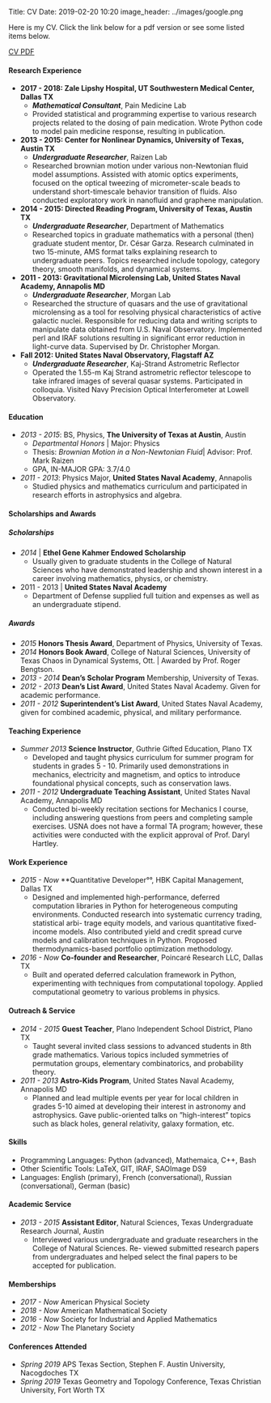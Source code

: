 Title: CV
Date: 2019-02-20 10:20
image_header: ../images/google.png

Here is my CV. Click the link below for a pdf version or see some listed items below.

[CV PDF]({static}/pdfs/cv.pdf)


#### Research Experience
- **2017 - 2018: Zale Lipshy Hospital, UT Southwestern Medical Center, Dallas TX**
    - **_Mathematical Consultant_**, Pain Medicine Lab
    - Provided statistical and programming expertise to various research projects related to the dosing of pain medication. Wrote Python code to model pain medicine response, resulting in publication.
- **2013 - 2015: Center for Nonlinear Dynamics, University of Texas, Austin TX**
    - **_Undergraduate Researcher_**, Raizen Lab
    - Researched brownian motion under various non-Newtonian fluid model assumptions. Assisted with atomic optics experiments, focused on the optical tweezing of micrometer-scale beads to understand short-timescale behavior transition of fluids. Also conducted exploratory work in nanofluid and graphene manipulation.
- **2014 - 2015: Directed Reading Program, University of Texas, Austin TX**
    - **_Undergraduate Researcher_**, Department of Mathematics
    - Researched topics in graduate mathematics with a personal (then) graduate student mentor, Dr. César Garza. Research culminated in two 15-minute, AMS format talks explaining research to undergraduate peers. Topics researched include topology, category theory, smooth manifolds, and dynamical systems.
- **2011 - 2013: Gravitational Microlensing Lab, United States Naval Academy, Annapolis MD**
    - **_Undergraduate Researcher_**, Morgan Lab
    - Researched the structure of quasars and the use of gravitational microlensing as a tool for resolving physical characteristics of active galactic nuclei. Responsible for reducing data and writing scripts to manipulate data obtained from U.S. Naval Observatory. Implemented perl and IRAF solutions resulting in significant error reduction in light-curve data. Supervised by Dr. Christopher Morgan.
- **Fall 2012: United States Naval Observatory, Flagstaff AZ**
    - **_Undergraduate Researcher_**, Kaj-Strand Astrometric Reflector
    - Operated the 1.55-m Kaj Strand astrometric reflector telescope to take infrared images of several quasar systems. Participated in colloquia. Visited Navy Precision Optical Interferometer at Lowell Observatory.


#### Education
- _2013 - 2015_: BS, Physics, **The University of Texas at Austin**, Austin
    - _Departmental Honors_ | Major: Physics
    - Thesis: _Brownian Motion in a Non-Newtonian Fluid_| Advisor: Prof. Mark Raizen
    - GPA, IN-MAJOR GPA: 3.7/4.0
- _2011 - 2013_: Physics Major, **United States Naval Academy**, Annapolis
    - Studied physics and mathematics curriculum and participated in research efforts in astrophysics and algebra.


#### Scholarships and Awards
##### Scholarships
- _2014_ | **Ethel Gene Kahmer Endowed Scholarship**
    - Usually given to graduate students in the College of Natural Sciences who have demonstrated leadership and shown interest in a career involving mathematics, physics, or chemistry.
- 2011 - 2013 | **United States Naval Academy**
    - Department of Defense supplied full tuition and expenses as well as an undergraduate stipend.
##### Awards
- _2015_ **Honors Thesis Award**, Department of Physics, University of Texas.
- _2014_ **Honors Book Award**, College of Natural Sciences, University of Texas Chaos in Dynamical Systems, Ott. | Awarded by Prof. Roger Bengtson.
- _2013 - 2014_ **Dean’s Scholar Program** Membership, University of Texas.
- _2012 - 2013_ **Dean’s List Award**, United States Naval Academy. Given for academic performance.
- _2011 - 2012_ **Superintendent’s List Award**, United States Naval Academy, given for combined academic, physical, and military performance.


#### Teaching Experience
- _Summer 2013_ **Science Instructor**, Guthrie Gifted Education, Plano TX
    - Developed and taught physics curriculum for summer program for students in grades 5 - 10. Primarily used demonstrations in mechanics, electricity and magnetism, and optics to introduce foundational physical concepts, such as conservation laws.
- _2011 - 2012_ **Undergraduate Teaching Assistant**, United States Naval Academy, Annapolis MD
    - Conducted bi-weekly recitation sections for Mechanics I course, including answering questions from peers and completing sample exercises. USNA does not have a formal TA program; however, these activities were conducted with the explicit approval of Prof. Daryl Hartley.


#### Work Experience
- _2015 - Now_ **Quantitative Developer°°, HBK Capital Management, Dallas TX
    - Designed and implemented high-performance, deferred computation libraries in Python for heterogeneous computing environments. Conducted research into systematic currency trading, statistical arbi- trage equity models, and various quantitative fixed-income models. Also contributed yield and credit spread curve models and calibration techniques in Python. Proposed thermodynamics-based portfolio optimization methodology.
- _2016 - Now_ **Co-founder and Researcher**, Poincaré Research LLC, Dallas TX
    - Built and operated deferred calculation framework in Python, experimenting with techniques from computational topology. Applied computational geometry to various problems in physics.


#### Outreach & Service
- _2014 - 2015_ **Guest Teacher**, Plano Independent School District, Plano TX
    - Taught several invited class sessions to advanced students in 8th grade mathematics. Various topics included symmetries of permutation groups, elementary combinatorics, and probability theory.
- _2011 - 2013_ **Astro-Kids Program**, United States Naval Academy, Annapolis MD
    - Planned and lead multiple events per year for local children in grades 5-10 aimed at developing their interest in astronomy and astrophysics. Gave public-oriented talks on ”high-interest” topics such as black holes, general relativity, galaxy formation, etc.


#### Skills
- Programming Languages: Python (advanced), Mathemaica, C++, Bash 
- Other Scientific Tools: LaTeX, GIT, IRAF, SAOImage DS9  
- Languages: English (primary), French (conversational), Russian (conversational), German (basic)


#### Academic Service
- _2013 - 2015_ **Assistant Editor**, Natural Sciences, Texas Undergraduate Research Journal, Austin
    - Interviewed various undergraduate and graduate researchers in the College of Natural Sciences. Re- viewed submitted research papers from undergraduates and helped select the final papers to be accepted for publication.


#### Memberships
- _2017 - Now_ American Physical Society 
- _2018 - Now_ American Mathematical Society 
- _2016 - Now_ Society for Industrial and Applied Mathematics 
- _2012 - Now_ The Planetary Society


#### Conferences Attended
- _Spring 2019_ APS Texas Section, Stephen F. Austin University, Nacogdoches TX
- _Spring 2019_ Texas Geometry and Topology Conference, Texas Christian University, Fort Worth TX


<br>
